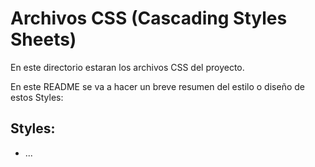 # Archivos CSS (Cascading Styles Sheets)

En este directorio estaran los archivos CSS del proyecto.

En este README se va a hacer un breve resumen del estilo o diseño de estos Styles:

## Styles:

* ...
